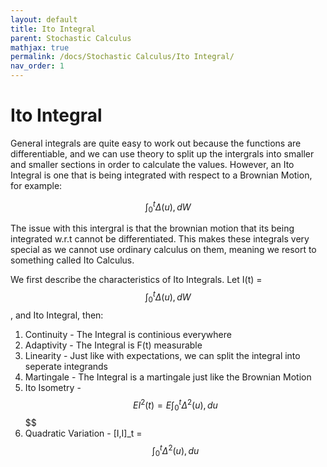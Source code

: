 ```yaml
---
layout: default
title: Ito Integral
parent: Stochastic Calculus
mathjax: true
permalink: /docs/Stochastic Calculus/Ito Integral/
nav_order: 1
---
```

# Ito Integral
General integrals are quite easy to work out because the functions are differentiable, and we can use theory to split up the intergrals into smaller and smaller sections in order to calculate the values. However, an Ito Integral is one that is being integrated with respect to a Brownian Motion, for example:

$$\int_{0}^{t} \Delta (u) ,dW$$

The issue with this intergral is that the brownian motion that its being integrated w.r.t cannot be differentiated. This makes these integrals very special as we cannot use ordinary calculus on them, meaning we resort to something called Ito Calculus.

We first describe the characteristics of Ito Integrals. Let I(t) = $$\int_{0}^{t} \Delta (u) ,dW$$, and Ito Integral, then:
1. Continuity - The Integral is continious everywhere
2. Adaptivity - The Integral is F(t) measurable
3. Linearity - Just like with expectations, we can split the integral into seperate integrands
4. Martingale - The Integral is a martingale just like the Brownian Motion
5. Ito Isometry - $$EI^2(t) = E \int_{0}^{t} \Delta^2 (u) ,du$$$$
7. Quadratic Variation - [I,I]_t = $$\int_{0}^{t} \Delta^2 (u) ,du$$
